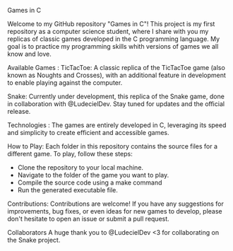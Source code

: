 Games in C

Welcome to my GitHub repository "Games in C"! This project is my first repository as a computer science student, where I share with you my replicas of classic games developed in the C programming language. My goal is to practice my programming skills whith versions of games we all know and love.

Available Games : 
TicTacToe: A classic replica of the TicTacToe game (also known as Noughts and Crosses), with an additional feature in development to enable playing against the computer.

Snake: Currently under development, this replica of the Snake game, done in collaboration with @LudecielDev. Stay tuned for updates and the official release.

Technologies : 
The games are entirely developed in C, leveraging its speed and simplicity to create efficient and accessible games.

How to Play:
Each folder in this repository contains the source files for a different game. To play, follow these steps:

- Clone the repository to your local machine.
- Navigate to the folder of the game you want to play.
- Compile the source code using a make command
- Run the generated executable file.

Contributions:
Contributions are welcome! If you have any suggestions for improvements, bug fixes, or even ideas for new games to develop, please don't hesitate to open an issue or submit a pull request.

Collaborators
A huge thank you to @LudecielDev <3 for collaborating on the Snake project. 
